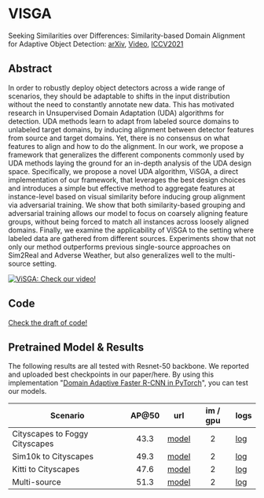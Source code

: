 # VISGA

Seeking Similarities over Differences: 
Similarity-based Domain Alignment for Adaptive Object Detection: [arXiv](https://arxiv.org/pdf/2110.01428.pdf), [Video](https://youtu.be/80nVoFubm3c), [ICCV2021](https://openaccess.thecvf.com/content/ICCV2021/papers/Rezaeianaran_Seeking_Similarities_Over_Differences_Similarity-Based_Domain_Alignment_for_Adaptive_Object_ICCV_2021_paper.pdf)

## Abstract

In order to robustly deploy object detectors across a wide range  of  scenarios,  they  should  be  adaptable  to  shifts  in the  input  distribution  without  the  need  to  constantly  annotate  new  data.   This  has  motivated  research  in  Unsupervised Domain Adaptation (UDA) algorithms for detection.  UDA methods learn to adapt from labeled source domains to unlabeled target domains, by inducing alignment between detector features from source and target domains. Yet, there is no consensus on what features to align and how to do the alignment.  In our work, we propose a framework that  generalizes  the  different  components  commonly  used by UDA methods laying the ground for an in-depth analysis of the UDA design space.  Specifically,  we propose a novel UDA algorithm,  ViSGA, a direct implementation of our framework, that leverages the best design choices and introduces a simple but effective method to aggregate features at instance-level based on visual similarity before inducing group alignment via adversarial training.  We show that both similarity-based grouping and adversarial training allows our model to focus on coarsely aligning feature groups, without being forced to match all instances across loosely aligned domains.  Finally, we examine the applicability of ViSGA to the setting where labeled data are gathered from different sources. Experiments show that not only our method outperforms previous single-source approaches on Sim2Real and Adverse Weather, but also generalizes well to the multi-source setting.

[![ViSGA: Check our video!](https://img.youtube.com/vi/80nVoFubm3c/0.jpg)](https://www.youtube.com/watch?v=80nVoFubm3c "ViSGA: Check our video!")

## Code
[Check the draft of code!](https://github.com/frezaeix/ViSGA_code)
## Pretrained Model & Results
The following results are all tested with Resnet-50 backbone. We reported and uploaded best checkpoints in our paper/here. By using this implementation "[Domain Adaptive Faster R-CNN in PyTorch](https://github.com/krumo/Domain-Adaptive-Faster-RCNN-PyTorch)", you can test our models. 

| Scenario                       | AP@50 |  url  | im / gpu |  logs  |
|--------------------------------|:-----:|:-----:|:--------:|--------|
| Cityscapes to Foggy Cityscapes | 43.3 |[ model ](https://drive.google.com/file/d/198gifZixYBnJtZoOOCgOwxgJeIHT5FIO/view?usp=sharing)|    2     |  [log](https://drive.google.com/file/d/1xCsh_YkmXSllOl8ZtGfpWRe5_JeHoa6w/view?usp=sharing)  |
| Sim10k to Cityscapes           | 49.3 |[ model ](https://drive.google.com/file/d/19BEVuCysfsY7D4ljw8JUEO5eUa64CVzu/view?usp=sharing)|    2     |  [log](https://drive.google.com/file/d/1znk0pjiLGhW_n-60lenCa6bHCen7m0xc/view?usp=sharing)  |
| Kitti to Cityscapes            | 47.6 |[ model ](https://drive.google.com/file/d/134tLyuY5mNszM4RPijMIr03u3Ng4AX4I/view?usp=sharing)|    2     |  [log](https://drive.google.com/file/d/1m8teK2MJFPa788e9puhTtVInK_HYbVjN/view?usp=sharing)  |
| Multi-source                   | 51.3 |[ model ](https://drive.google.com/file/d/1S0jNCvLEKEZIoLrWA70tT8BKYoWYI6jT/view?usp=sharing)|    2     |  [log](https://drive.google.com/file/d/19HSCbivoumn0dqaIl3yHzHHt4k1fwNwu/view?usp=sharing)  |
